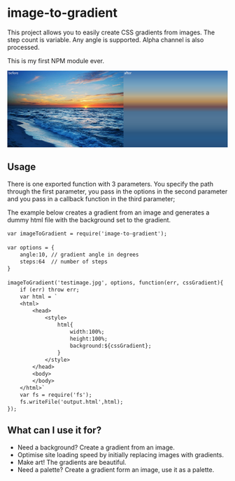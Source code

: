 
# image-to-gradient

This project allows you to easily create CSS gradients from images. The step 
count is variable. Any angle is supported. Alpha channel is also processed.

This is my first NPM module ever.

![alt tag](example.png)


## Usage

There is one exported function with 3 parameters. You specify the path through
the first parameter, you pass in the options in the second parameter and you
pass in a callback function in the third parameter;

The example below creates a gradient from an image and generates a dummy html
file with the background set to the gradient.

    var imageToGradient = require('image-to-gradient');

    var options = {
        angle:10, // gradient angle in degrees
        steps:64  // number of steps
    }

    imageToGradient('testimage.jpg', options, function(err, cssGradient){
        if (err) throw err;
        var html = `
        <html>
            <head>
                <style>
                    html{
                        width:100%;
                        height:100%;
                        background:${cssGradient};
                    }
                </style>    
            </head>
            <body>
            </body>
        </html>`
        var fs = require('fs'); 
        fs.writeFile('output.html',html);
    });


## What can I use it for?

 - Need a background? Create a gradient from an image.
 - Optimise site loading speed by initially replacing images with gradients.
 - Make art! The gradients are beautiful.
 - Need a palette? Create a gradient form an image, use it as a palette.
